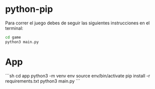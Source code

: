 # python-pip

Para correr el juego debes de seguir las siguientes instrucciones en el terminal:

```sh
cd game
python3 main.py
```

# App

´´´sh
cd app
python3 -m venv env
source env/bin/activate
pip install -r requirements.txt
python3 main.py
´´´